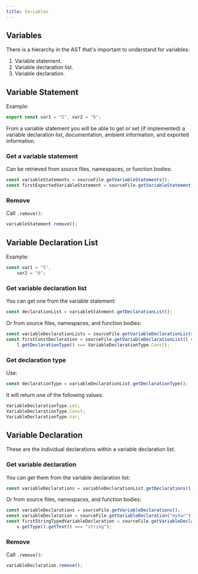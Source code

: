 ```yaml
---
title: Variables
---
```


## Variables

There is a hierarchy in the AST that's important to understand for variables:

1. Variable statement.
2. Variable declaration list.
3. Variable declaration.

## Variable Statement

Example:

```typescript
export const var1 = "5", var2 = "6";
```

From a variable statement you will be able to get or set (if implemented) a variable declaration list, documentation, ambient information, and exported information.

### Get a variable statement

Can be retrieved from source files, namespaces, or function bodies:

```typescript
const variableStatements = sourceFile.getVariableStatements();
const firstExportedVariableStatement = sourceFile.getVariableStatement(s => s.hasExportKeyword());
```

### Remove

Call `.remove()`:

```typescript
variableStatement.remove();
```

## Variable Declaration List

Example:

```typescript
const var1 = "5",
    var2 = "6";
```

### Get variable declaration list

You can get one from the variable statement:

```typescript
const declarationList = variableStatement.getDeclarationList();
```

Or from source files, namespaces, and function bodies:

```typescript
const variableDeclarationLists = sourceFile.getVariableDeclarationLists();
const firstConstDeclaration = sourceFile.getVariableDeclarationList(l =>
    l.getDeclarationType() === VariableDeclarationType.Const);
```

### Get declaration type

Use:

```typescript
const declarationType = variableDeclarationList.getDeclarationType();
```

It will return one of the following values:

```typescript
VariableDeclarationType.Let;
VariableDeclarationType.Const;
VariableDeclarationType.Var;
```

## Variable Declaration

These are the individual declarations within a variable declaration list.

### Get variable declaration

You can get them from the variable declaration list:

```typescript
const variableDeclarations = variableDeclarationList.getDeclarations();
```

Or from source files, namespaces, and function bodies:

```typescript
const variableDeclarations = sourceFile.getVariableDeclarations();
const variableDeclaration = sourceFile.getVariableDeclaration("myVar");
const firstStringTypedVariableDeclaration = sourceFile.getVariableDeclaration(v =>
    v.getType().getText() === "string");
```

### Remove

Call `.remove()`:

```typescript
variableDeclaration.remove();
```
